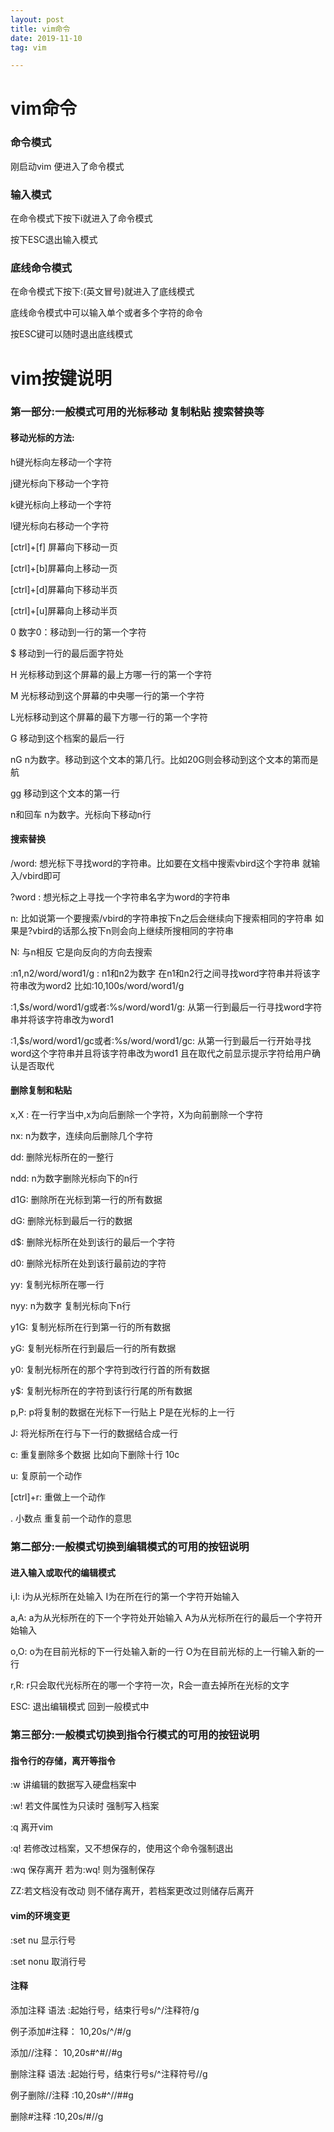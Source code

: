 ```yaml
---
layout: post
title: vim命令
date: 2019-11-10 
tag: vim

---
```


# vim命令   

### 命令模式   

 刚启动vim 便进入了命令模式   

### 输入模式   

  在命令模式下按下i就进入了命令模式   

  按下ESC退出输入模式   

 ### 底线命令模式   

  在命令模式下按下:(英文冒号)就进入了底线模式   

  底线命令模式中可以输入单个或者多个字符的命令   

  按ESC键可以随时退出底线模式   

# vim按键说明  

### 第一部分:一般模式可用的光标移动 复制粘贴 搜索替换等   

#### 移动光标的方法:  

  h键光标向左移动一个字符  

 j键光标向下移动一个字符   

 k键光标向上移动一个字符  

 l键光标向右移动一个字符   

 [ctrl]+[f] 屏幕向下移动一页  

 [ctrl]+[b]屏幕向上移动一页   

  [ctrl]+[d]屏幕向下移动半页   

 [ctrl]+[u]屏幕向上移动半页   

 0 数字0：移动到一行的第一个字符   

 $ 移动到一行的最后面字符处   

  H 光标移动到这个屏幕的最上方哪一行的第一个字符   

  M 光标移动到这个屏幕的中央哪一行的第一个字符   

  L光标移动到这个屏幕的最下方哪一行的第一个字符   

  G 移动到这个档案的最后一行   

  nG   n为数字。移动到这个文本的第几行。比如20G则会移动到这个文本的第而是航   

  gg  移动到这个文本的第一行   

  n和回车   n为数字。光标向下移动n行   

#### 搜索替换  

  /word:     想光标下寻找word的字符串。比如要在文档中搜索vbird这个字符串 就输入/vbird即可  

   ?word :   想光标之上寻找一个字符串名字为word的字符串   

   n:    比如说第一个要搜索/vbird的字符串按下n之后会继续向下搜索相同的字符串  如果是?vbird的话那么按下n则会向上继续所搜相同的字符串   

   N:    与n相反 它是向反向的方向去搜索   

   :n1,n2/word/word1/g :    n1和n2为数字 在n1和n2行之间寻找word字符串并将该字符串改为word2    比如:10,100s/word/word1/g   

   :1,$s/word/word1/g或者:%s/word/word1/g: 从第一行到最后一行寻找word字符串并将该字符串改为word1   

  :1,$s/word/word1/gc或者:%s/word/word1/gc:   从第一行到最后一行开始寻找word这个字符串并且将该字符串改为word1 且在取代之前显示提示字符给用户确认是否取代   

#### 删除复制和粘贴   

  x,X :    在一行字当中,x为向后删除一个字符，X为向前删除一个字符   

  nx:  n为数字，连续向后删除几个字符   

   dd:  删除光标所在的一整行   

   ndd:  n为数字删除光标向下的n行  

  d1G:  删除所在光标到第一行的所有数据   

  dG:  删除光标到最后一行的数据   

  d$:  删除光标所在处到该行的最后一个字符    

  d0:  删除光标所在处到该行最前边的字符    

  yy: 复制光标所在哪一行    

  nyy:  n为数字  复制光标向下n行    

  y1G: 复制光标所在行到第一行的所有数据    

  yG:  复制光标所在行到最后一行的所有数据    

 y0:  复制光标所在的那个字符到改行行首的所有数据    

   y$:  复制光标所在的字符到该行行尾的所有数据    

  p,P:  p将复制的数据在光标下一行贴上 P是在光标的上一行   

  J: 将光标所在行与下一行的数据结合成一行   

  c:  重复删除多个数据  比如向下删除十行 10c    

  u: 复原前一个动作    

  [ctrl]+r: 重做上一个动作    

 .  小数点 重复前一个动作的意思   

### 第二部分:一般模式切换到编辑模式的可用的按钮说明   

#### 进入输入或取代的编辑模式  

  i,I:  i为从光标所在处输入  I为在所在行的第一个字符开始输入   

 a,A: a为从光标所在的下一个字符处开始输入 A为从光标所在行的最后一个字符开始输入   

 o,O: o为在目前光标的下一行处输入新的一行  O为在目前光标的上一行输入新的一行   

 r,R: r只会取代光标所在的哪一个字符一次，R会一直去掉所在光标的文字   

  ESC: 退出编辑模式 回到一般模式中   

 ### 第三部分:一般模式切换到指令行模式的可用的按钮说明  

 #### 指令行的存储，离开等指令   

  :w   讲编辑的数据写入硬盘档案中   

  :w!   若文件属性为只读时 强制写入档案   

  :q   离开vim   

  :q!  若修改过档案，又不想保存的，使用这个命令强制退出   

  :wq  保存离开   若为:wq! 则为强制保存   

  ZZ:若文档没有改动 则不储存离开，若档案更改过则储存后离开    

#### vim的环境变更   

   :set nu 显示行号    

   :set nonu  取消行号   



 #### 注释     

  添加注释  语法  :起始行号，结束行号s/^/注释符/g   

  例子添加#注释：   10,20s/^/#/g   

  添加//注释：  10,20s#^#//#g   

  删除注释   语法   :起始行号，结束行号s/^注释符号//g   

 例子删除//注释    :10,20s#^//##g   

   删除#注释   :10,20s/#//g  






